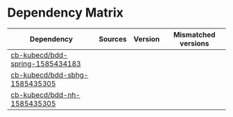 # Dependency Matrix

Dependency | Sources | Version | Mismatched versions
---------- | ------- | ------- | -------------------
[cb-kubecd/bdd-spring-1585434183](https://github.com/cb-kubecd/bdd-spring-1585434183.git) |  | []() | 
[cb-kubecd/bdd-sbhg-1585435305](https://github.com/cb-kubecd/bdd-sbhg-1585435305.git) |  | []() | 
[cb-kubecd/bdd-nh-1585435305](https://github.com/cb-kubecd/bdd-nh-1585435305.git) |  | []() | 
